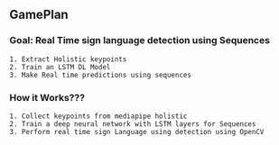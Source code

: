 
## GamePlan

### Goal: Real Time sign language detection using Sequences

    1. Extract Holistic keypoints
    2. Train an LSTM DL Model
    3. Make Real time predictions using sequences
    
### How it Works???

    1. Collect keypoints from mediapipe holistic
    2. Train a deep neural network with LSTM layers for Sequences
    3. Perform real time sign Language using detection using OpenCV

